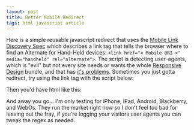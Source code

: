```yaml
---
layout: post
title: Better Mobile Redirect
tags: html javascript article
---
```



Here is a simple reusable javascript redirect that uses the [Mobile Link Discovery Spec](http://www.sixapart.jp/docs/tech/mobile_link_discovery_en.html) <!--more-->
which describes a link tag that tells the browser where to find an Alternate for Hand-Held devices: `<link href="< Mobile URI >" media="handheld" rel="alternate">`.
The script is detecting user-agents, which is "evil" but not every site needs or wants the
whole [Responsive Design](http://www.alistapart.com/articles/responsive-web-design/) bundle,
and that has [it's problems](http://www.webdesignshock.com/responsive-design-problems/).
Sometimes you just gotta redirect, try using the link tag with the script below:

<script src="https://gist.github.com/1232304.js?file=redirect.js">
</script>

Then you'd have html like this:

<script src="https://gist.github.com/1232304.js?file=test.html">
</script>

And away you go... I'm only testing for iPhone, iPad, Android, Blackberry, and WebOs. They run
the market right now so I don't feel too bad for leaving out the fray, if
you're logging your visitors user agents you can tweak the regex as needed.
